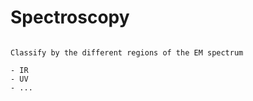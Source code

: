 # Spectroscopy

```{note}

Classify by the different regions of the EM spectrum

- IR
- UV
- ...

```


```{tableofcontents}
```
